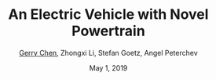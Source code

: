 ---
title: "An Electric Vehicle with Novel Powertrain"
author: "<u>Gerry Chen</u>, Zhongxi Li, Stefan Goetz, Angel Peterchev"
journal: "Duke University ECE Dept"
year: "2019"
date: May 1, 2019
PDF: "ECE_GWDD_2019/2GerryChen_GWDDreport.pdf"
Slides: "ECE_GWDD_2019/GWDDpresentation.pdf"
category: "unpublished"
---